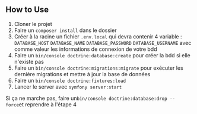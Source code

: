 
## How to Use 

1. Cloner le projet
2. Faire un `composer install` dans le dossier
3. Créer à la racine un fichier `.env.local` qui devra contenir 4 variable : `DATABASE_HOST` `DATABASE_NAME` `DATABASE_PASSWORD` `DATABASE_USERNAME` avec comme valeur les informations de connexion de votre bdd
4. Faire un `bin/console doctrine:database:create` pour créer la bdd si elle n'existe pas
5. Faire un `bin/console doctrine:migrations:migrate` pour exécuter les dernière migrations et mettre à jour la base de données
6. Faire un `bin/console doctrine:fixtures:load`
7. Lancer le server avec `symfony server:start`

Si ça ne marche pas, faire un`bin/console doctrine:database:drop --force`et reprendre à l'étape 4


